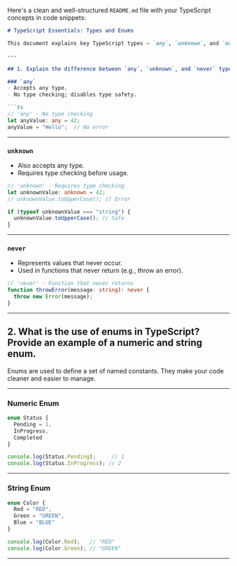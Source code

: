 Here's a clean and well-structured `README.md` file with your TypeScript concepts in code snippets:

````markdown
# TypeScript Essentials: Types and Enums

This document explains key TypeScript types — `any`, `unknown`, and `never` — along with the usage of `enum` in TypeScript.

---

## 1. Explain the difference between `any`, `unknown`, and `never` types in TypeScript.

### `any`
- Accepts any type.
- No type checking; disables type safety.

```ts
// 'any' - No type checking
let anyValue: any = 42;
anyValue = "Hello";  // No error
````

---

### `unknown`

* Also accepts any type.
* Requires type checking before usage.

```ts
// 'unknown' - Requires type checking
let unknownValue: unknown = 42;
// unknownValue.toUpperCase(); // Error

if (typeof unknownValue === "string") {
  unknownValue.toUpperCase(); // Safe
}
```

---

### `never`

* Represents values that never occur.
* Used in functions that never return (e.g., throw an error).

```ts
// 'never' - Function that never returns
function throwError(message: string): never {
  throw new Error(message);
}
```

---

## 2. What is the use of enums in TypeScript? Provide an example of a numeric and string enum.

Enums are used to define a set of named constants. They make your code cleaner and easier to manage.

---

### Numeric Enum

```ts
enum Status {
  Pending = 1,
  InProgress,
  Completed
}

console.log(Status.Pending);     // 1
console.log(Status.InProgress); // 2
```

---

### String Enum

```ts
enum Color {
  Red = "RED",
  Green = "GREEN",
  Blue = "BLUE"
}

console.log(Color.Red);   // "RED"
console.log(Color.Green); // "GREEN"
```

---


